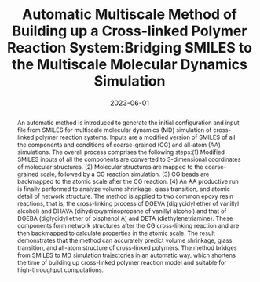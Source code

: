 ---
title: Automatic Multiscale Method of Building up a Cross-linked Polymer  Reaction System:Bridging SMILES to the Multiscale Molecular Dynamics  Simulation
authors:
- Han-Wen Pei
- 朱有亮
- Zhong-Yuan Lu
- Jun-Peng Li
- Zhao-Yan Sun
date: '2023-06-01'
doi: 10.1021/acs.jpcb.3c01555
publish_types: ['期刊文章']
publication: The Journal of Physical Chemistry B
publication_short: J. Phys. Chem. B
abstract: An automatic method is introduced to generate the initial  configuration and input file from SMILES for multiscale molecular  dynamics (MD) simulation of cross-linked polymer reaction systems.  Inputs are a modified version of SMILES of all the components and  conditions of coarse-grained (CG) and all-atom (AA) simulations. The  overall process comprises the following steps:(1) Modified SMILES  inputs of all the components are converted to 3-dimensional coordinates  of molecular structures. (2) Molecular structures are mapped to the  coarse-grained scale, followed by a CG reaction simulation. (3) CG beads  are backmapped to the atomic scale after the CG reaction. (4) An AA  productive run is finally performed to analyze volume shrinkage, glass  transition, and atomic detail of network structure. The method is  applied to two common epoxy resin reactions, that is, the cross-linking  process of DGEVA (diglycidyl ether of vanillyl alcohol) and DHAVA  (dihydroxyaminopropane of vanillyl alcohol) and that of DGEBA  (diglycidyl ether of bisphenol A) and DETA (diethylenetriamine). These  components form network structures after the CG cross-linking reaction  and are then backmapped to calculate properties in the atomic scale. The  result demonstrates that the method can accurately predict volume  shrinkage, glass transition, and all-atom structure of cross-linked  polymers. The method bridges from SMILES to MD simulation trajectories  in an automatic way, which shortens the time of building up cross-linked  polymer reaction model and suitable for high-throughput computations.
url_pdf: https://doi.org/10.1021/acs.jpcb.3c01555
---